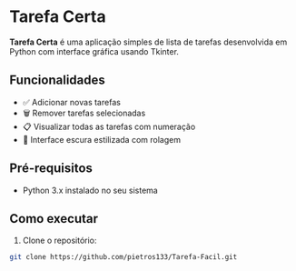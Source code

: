 # Tarefa Certa

**Tarefa Certa** é uma aplicação simples de lista de tarefas desenvolvida em Python com interface gráfica usando Tkinter.

## Funcionalidades

- ✅ Adicionar novas tarefas
- 🗑️ Remover tarefas selecionadas
- 📋 Visualizar todas as tarefas com numeração
- 🖤 Interface escura estilizada com rolagem

## Pré-requisitos

- Python 3.x instalado no seu sistema

## Como executar

1. Clone o repositório:

```bash
git clone https://github.com/pietros133/Tarefa-Facil.git
